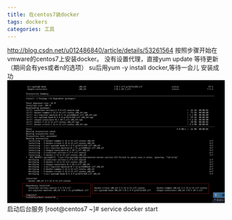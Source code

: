 ```yaml
---
title: 在centos7装docker
tags: dockers
categories: 工具
---
```

http://blog.csdn.net/u012486840/article/details/53261564
按照步骤开始在vmware的centos7上安装docker。
没有设置代理，直接yum update 等待更新（期间会有yes或者n的选项）
su后用yum -y install docker,等待一会儿
安装成功
![](https://github.com/qinxn6/qinxn6.github.io/blob/master/image/7.png)
启动后台服务
[root@centos7 ~]# service docker start